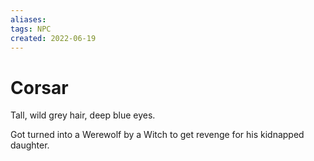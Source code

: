 ```yaml
---
aliases: 
tags: NPC
created: 2022-06-19
---
```

# Corsar
Tall, wild grey hair, deep blue eyes.

Got turned into a Werewolf by a Witch to get revenge for his kidnapped daughter.
